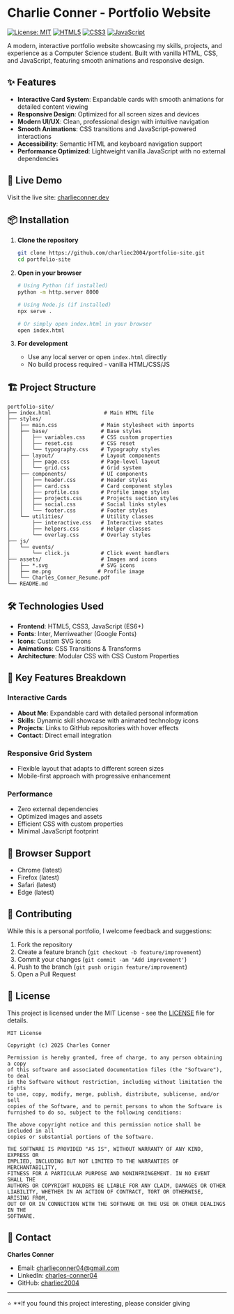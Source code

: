 # Charlie Conner - Portfolio Website

[![License: MIT](https://img.shields.io/badge/License-MIT-yellow.svg)](https://opensource.org/licenses/MIT)
[![HTML5](https://img.shields.io/badge/HTML5-E34F26?style=flat&logo=html5&logoColor=white)](https://developer.mozilla.org/en-US/docs/Web/HTML)
[![CSS3](https://img.shields.io/badge/CSS3-1572B6?style=flat&logo=css3&logoColor=white)](https://developer.mozilla.org/en-US/docs/Web/CSS)
[![JavaScript](https://img.shields.io/badge/JavaScript-F7DF1E?style=flat&logo=javascript&logoColor=black)](https://developer.mozilla.org/en-US/docs/Web/JavaScript)

A modern, interactive portfolio website showcasing my skills, projects, and experience as a Computer Science student. Built with vanilla HTML, CSS, and JavaScript, featuring smooth animations and responsive design.

## ✨ Features

- **Interactive Card System**: Expandable cards with smooth animations for detailed content viewing
- **Responsive Design**: Optimized for all screen sizes and devices
- **Modern UI/UX**: Clean, professional design with intuitive navigation
- **Smooth Animations**: CSS transitions and JavaScript-powered interactions
- **Accessibility**: Semantic HTML and keyboard navigation support
- **Performance Optimized**: Lightweight vanilla JavaScript with no external dependencies

## 🚀 Live Demo

Visit the live site: [charlieconner.dev](https://charlieconner.com)

## 📦 Installation

1. **Clone the repository**
   ```bash
   git clone https://github.com/charliec2004/portfolio-site.git
   cd portfolio-site
   ```

2. **Open in your browser**
   ```bash
   # Using Python (if installed)
   python -m http.server 8000
   
   # Using Node.js (if installed)
   npx serve .
   
   # Or simply open index.html in your browser
   open index.html
   ```

3. **For development**
   - Use any local server or open `index.html` directly
   - No build process required - vanilla HTML/CSS/JS

## 🏗️ Project Structure

```
portfolio-site/
├── index.html                 # Main HTML file
├── styles/
│   ├── main.css              # Main stylesheet with imports
│   ├── base/                 # Base styles
│   │   ├── variables.css     # CSS custom properties
│   │   ├── reset.css         # CSS reset
│   │   └── typography.css    # Typography styles
│   ├── layout/               # Layout components
│   │   ├── page.css          # Page-level layout
│   │   └── grid.css          # Grid system
│   ├── components/           # UI components
│   │   ├── header.css        # Header styles
│   │   ├── card.css          # Card component styles
│   │   ├── profile.css       # Profile image styles
│   │   ├── projects.css      # Projects section styles
│   │   ├── social.css        # Social links styles
│   │   └── footer.css        # Footer styles
│   └── utilities/            # Utility classes
│       ├── interactive.css   # Interactive states
│       ├── helpers.css       # Helper classes
│       └── overlay.css       # Overlay styles
├── js/
│   └── events/
│       └── click.js          # Click event handlers
├── assets/                   # Images and icons
│   ├── *.svg                 # SVG icons
│   ├── me.png               # Profile image
│   └── Charles_Conner_Resume.pdf
└── README.md
```

## 🛠️ Technologies Used

- **Frontend**: HTML5, CSS3, JavaScript (ES6+)
- **Fonts**: Inter, Merriweather (Google Fonts)
- **Icons**: Custom SVG icons
- **Animations**: CSS Transitions & Transforms
- **Architecture**: Modular CSS with CSS Custom Properties

## 🎨 Key Features Breakdown

### Interactive Cards
- **About Me**: Expandable card with detailed personal information
- **Skills**: Dynamic skill showcase with animated technology icons
- **Projects**: Links to GitHub repositories with hover effects
- **Contact**: Direct email integration

### Responsive Grid System
- Flexible layout that adapts to different screen sizes
- Mobile-first approach with progressive enhancement

### Performance
- Zero external dependencies
- Optimized images and assets
- Efficient CSS with custom properties
- Minimal JavaScript footprint

## 📱 Browser Support

- Chrome (latest)
- Firefox (latest)
- Safari (latest)
- Edge (latest)

## 🤝 Contributing

While this is a personal portfolio, I welcome feedback and suggestions:

1. Fork the repository
2. Create a feature branch (`git checkout -b feature/improvement`)
3. Commit your changes (`git commit -am 'Add improvement'`)
4. Push to the branch (`git push origin feature/improvement`)
5. Open a Pull Request

## 📄 License

This project is licensed under the MIT License - see the [LICENSE](LICENSE) file for details.

```
MIT License

Copyright (c) 2025 Charles Conner

Permission is hereby granted, free of charge, to any person obtaining a copy
of this software and associated documentation files (the "Software"), to deal
in the Software without restriction, including without limitation the rights
to use, copy, modify, merge, publish, distribute, sublicense, and/or sell
copies of the Software, and to permit persons to whom the Software is
furnished to do so, subject to the following conditions:

The above copyright notice and this permission notice shall be included in all
copies or substantial portions of the Software.

THE SOFTWARE IS PROVIDED "AS IS", WITHOUT WARRANTY OF ANY KIND, EXPRESS OR
IMPLIED, INCLUDING BUT NOT LIMITED TO THE WARRANTIES OF MERCHANTABILITY,
FITNESS FOR A PARTICULAR PURPOSE AND NONINFRINGEMENT. IN NO EVENT SHALL THE
AUTHORS OR COPYRIGHT HOLDERS BE LIABLE FOR ANY CLAIM, DAMAGES OR OTHER
LIABILITY, WHETHER IN AN ACTION OF CONTRACT, TORT OR OTHERWISE, ARISING FROM,
OUT OF OR IN CONNECTION WITH THE SOFTWARE OR THE USE OR OTHER DEALINGS IN THE
SOFTWARE.
```

## 📧 Contact

**Charles Conner**
- Email: [charlieconner04@gmail.com](mailto:charlieconner04@gmail.com)
- LinkedIn: [charles-conner04](https://linkedin.com/in/charles-conner04)
- GitHub: [charliec2004](https://github.com/charliec2004)

---

⭐ **If you found this project interesting, please consider giving
